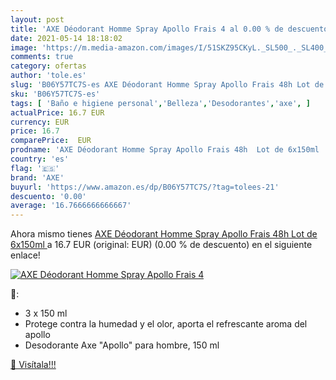 ```yaml
---
layout: post
title: 'AXE Déodorant Homme Spray Apollo Frais 4 al 0.00 % de descuento'
date: 2021-05-14 18:18:02
image: 'https://m.media-amazon.com/images/I/51SKZ95CKyL._SL500_._SL400_.jpg'
comments: true
category: ofertas
author: 'tole.es'
slug: 'B06Y57TC7S-es AXE Déodorant Homme Spray Apollo Frais 48h Lot de 6x150ml'
sku: 'B06Y57TC7S-es'
tags: [ 'Baño e higiene personal','Belleza','Desodorantes','axe', ]
actualPrice: 16.7 EUR
currency: EUR
price: 16.7
comparePrice:  EUR
prodname: 'AXE Déodorant Homme Spray Apollo Frais 48h  Lot de 6x150ml '
country: 'es'
flag: '🇪🇸'
brand: 'AXE'
buyurl: 'https://www.amazon.es/dp/B06Y57TC7S/?tag=tolees-21'
descuento: '0.00'
average: '16.7666666666667'
---
```


Ahora mismo tienes [AXE Déodorant Homme Spray Apollo Frais 48h  Lot de 6x150ml ](https://www.amazon.es/dp/B06Y57TC7S/?tag=tolees-21) a 16.7 EUR (original:  EUR) (0.00 %  de descuento) en el siguiente enlace!

[![AXE Déodorant Homme Spray Apollo Frais 4](https://m.media-amazon.com/images/I/51SKZ95CKyL._SL500_._SL400_.jpg)](https://www.amazon.es/dp/B06Y57TC7S/?tag=tolees-21)

🔎:

- 3 x 150 ml
- Protege contra la humedad y el olor, aporta el refrescante aroma del apollo
- Desodorante Axe "Apollo" para hombre, 150 ml

[🛒 Visítala!!!](https://www.amazon.es/dp/B06Y57TC7S/?tag=tolees-21)
